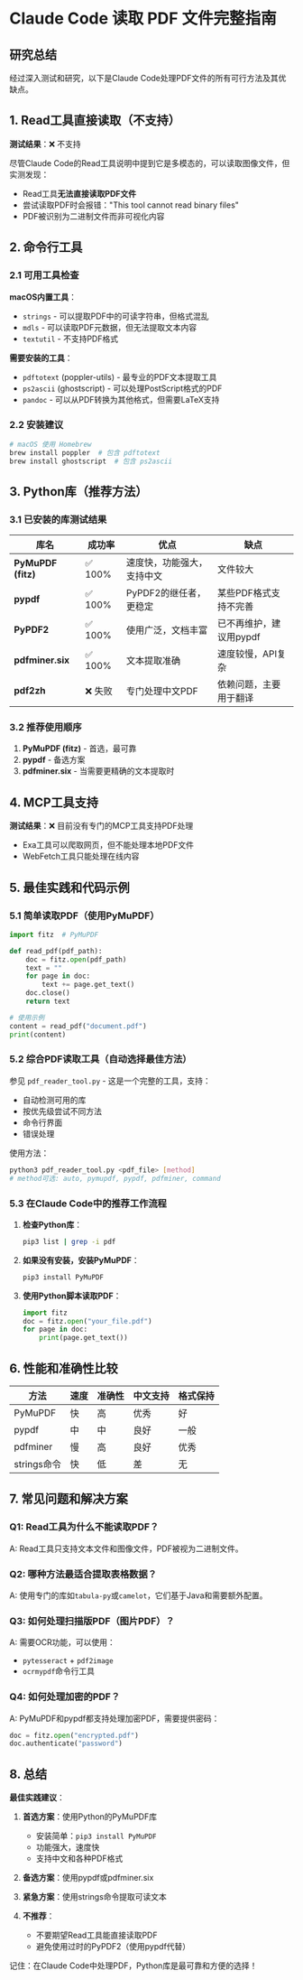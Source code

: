 # Claude Code 读取 PDF 文件完整指南

## 研究总结

经过深入测试和研究，以下是Claude Code处理PDF文件的所有可行方法及其优缺点。

## 1. Read工具直接读取（不支持）

**测试结果**：❌ 不支持

尽管Claude Code的Read工具说明中提到它是多模态的，可以读取图像文件，但实测发现：
- Read工具**无法直接读取PDF文件**
- 尝试读取PDF时会报错："This tool cannot read binary files"
- PDF被识别为二进制文件而非可视化内容

## 2. 命令行工具

### 2.1 可用工具检查

**macOS内置工具**：
- `strings` - 可以提取PDF中的可读字符串，但格式混乱
- `mdls` - 可以读取PDF元数据，但无法提取文本内容
- `textutil` - 不支持PDF格式

**需要安装的工具**：
- `pdftotext` (poppler-utils) - 最专业的PDF文本提取工具
- `ps2ascii` (ghostscript) - 可以处理PostScript格式的PDF
- `pandoc` - 可以从PDF转换为其他格式，但需要LaTeX支持

### 2.2 安装建议

```bash
# macOS 使用 Homebrew
brew install poppler  # 包含 pdftotext
brew install ghostscript  # 包含 ps2ascii
```

## 3. Python库（推荐方法）

### 3.1 已安装的库测试结果

| 库名 | 成功率 | 优点 | 缺点 |
|------|--------|------|------|
| **PyMuPDF (fitz)** | ✅ 100% | 速度快，功能强大，支持中文 | 文件较大 |
| **pypdf** | ✅ 100% | PyPDF2的继任者，更稳定 | 某些PDF格式支持不完善 |
| **PyPDF2** | ✅ 100% | 使用广泛，文档丰富 | 已不再维护，建议用pypdf |
| **pdfminer.six** | ✅ 100% | 文本提取准确 | 速度较慢，API复杂 |
| **pdf2zh** | ❌ 失败 | 专门处理中文PDF | 依赖问题，主要用于翻译 |

### 3.2 推荐使用顺序

1. **PyMuPDF (fitz)** - 首选，最可靠
2. **pypdf** - 备选方案
3. **pdfminer.six** - 当需要更精确的文本提取时

## 4. MCP工具支持

**测试结果**：❌ 目前没有专门的MCP工具支持PDF处理

- Exa工具可以爬取网页，但不能处理本地PDF文件
- WebFetch工具只能处理在线内容

## 5. 最佳实践和代码示例

### 5.1 简单读取PDF（使用PyMuPDF）

```python
import fitz  # PyMuPDF

def read_pdf(pdf_path):
    doc = fitz.open(pdf_path)
    text = ""
    for page in doc:
        text += page.get_text()
    doc.close()
    return text

# 使用示例
content = read_pdf("document.pdf")
print(content)
```

### 5.2 综合PDF读取工具（自动选择最佳方法）

参见 `pdf_reader_tool.py` - 这是一个完整的工具，支持：
- 自动检测可用的库
- 按优先级尝试不同方法
- 命令行界面
- 错误处理

使用方法：
```bash
python3 pdf_reader_tool.py <pdf_file> [method]
# method可选: auto, pymupdf, pypdf, pdfminer, command
```

### 5.3 在Claude Code中的推荐工作流程

1. **检查Python库**：
   ```bash
   pip3 list | grep -i pdf
   ```

2. **如果没有安装，安装PyMuPDF**：
   ```bash
   pip3 install PyMuPDF
   ```

3. **使用Python脚本读取PDF**：
   ```python
   import fitz
   doc = fitz.open("your_file.pdf")
   for page in doc:
       print(page.get_text())
   ```

## 6. 性能和准确性比较

| 方法 | 速度 | 准确性 | 中文支持 | 格式保持 |
|------|------|--------|----------|----------|
| PyMuPDF | 快 | 高 | 优秀 | 好 |
| pypdf | 中 | 中 | 良好 | 一般 |
| pdfminer | 慢 | 高 | 良好 | 优秀 |
| strings命令 | 快 | 低 | 差 | 无 |

## 7. 常见问题和解决方案

### Q1: Read工具为什么不能读取PDF？
A: Read工具只支持文本文件和图像文件，PDF被视为二进制文件。

### Q2: 哪种方法最适合提取表格数据？
A: 使用专门的库如`tabula-py`或`camelot`，它们基于Java和需要额外配置。

### Q3: 如何处理扫描版PDF（图片PDF）？
A: 需要OCR功能，可以使用：
- `pytesseract` + `pdf2image`
- `ocrmypdf`命令行工具

### Q4: 如何处理加密的PDF？
A: PyMuPDF和pypdf都支持处理加密PDF，需要提供密码：
```python
doc = fitz.open("encrypted.pdf")
doc.authenticate("password")
```

## 8. 总结

**最佳实践建议**：

1. **首选方案**：使用Python的PyMuPDF库
   - 安装简单：`pip3 install PyMuPDF`
   - 功能强大，速度快
   - 支持中文和各种PDF格式

2. **备选方案**：使用pypdf或pdfminer.six

3. **紧急方案**：使用strings命令提取可读文本

4. **不推荐**：
   - 不要期望Read工具能直接读取PDF
   - 避免使用过时的PyPDF2（使用pypdf代替）

记住：在Claude Code中处理PDF，Python库是最可靠和方便的选择！